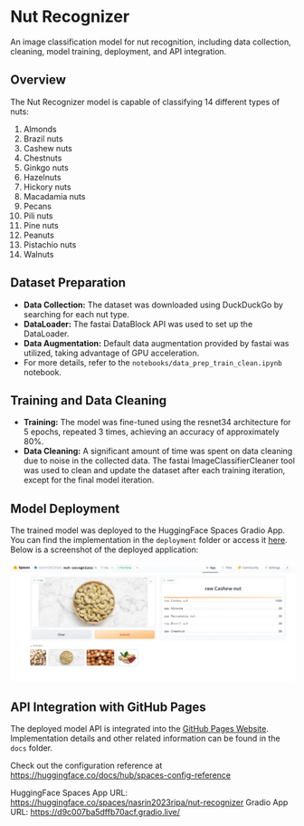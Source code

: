 
# Nut Recognizer

An image classification model for nut recognition, including data collection, cleaning, model training, deployment, and API integration.

## Overview

The Nut Recognizer model is capable of classifying 14 different types of nuts:

1. Almonds
2. Brazil nuts
3. Cashew nuts
4. Chestnuts
5. Ginkgo nuts
6. Hazelnuts
7. Hickory nuts
8. Macadamia nuts
9. Pecans
10. Pili nuts
11. Pine nuts
12. Peanuts
13. Pistachio nuts
14. Walnuts

## Dataset Preparation

- **Data Collection:** The dataset was downloaded using DuckDuckGo by searching for each nut type.
- **DataLoader:** The fastai DataBlock API was used to set up the DataLoader.
- **Data Augmentation:** Default data augmentation provided by fastai was utilized, taking advantage of GPU acceleration.
- For more details, refer to the `notebooks/data_prep_train_clean.ipynb` notebook.

## Training and Data Cleaning

- **Training:** The model was fine-tuned using the resnet34 architecture for 5 epochs, repeated 3 times, achieving an accuracy of approximately 80%.
- **Data Cleaning:** A significant amount of time was spent on data cleaning due to noise in the collected data. The fastai ImageClassifierCleaner tool was used to clean and update the dataset after each training iteration, except for the final model iteration.

## Model Deployment

The trained model was deployed to the HuggingFace Spaces Gradio App. You can find the implementation in the `deployment` folder or access it [here](https://huggingface.co/spaces/nasrin2023ripa/nut-recognizer). Below is a screenshot of the deployed application:

![Nut Recognizer App](nut-recognizer-cashews.png)

## API Integration with GitHub Pages

The deployed model API is integrated into the [GitHub Pages Website](https://nasrinripa.github.io/nut-recognizer/). Implementation details and other related information can be found in the `docs` folder.


Check out the configuration reference at https://huggingface.co/docs/hub/spaces-config-reference <br>

HuggingFace Spaces App URL: https://huggingface.co/spaces/nasrin2023ripa/nut-recognizer
Gradio App URL: https://d9c007ba5dffb70acf.gradio.live/
